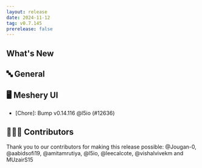 ```yaml
---
layout: release
date: 2024-11-12
tag: v0.7.145
prerelease: false
---
```


## What's New
## 🔤 General
## 🖥 Meshery UI

- [Chore]: Bump v0.14.116 @l5io (#12636)

## 👨🏽‍💻 Contributors

Thank you to our contributors for making this release possible:
@Jougan-0, @aabidsofi19, @amitamrutiya, @l5io, @leecalcote, @vishalvivekm and MUzairS15

